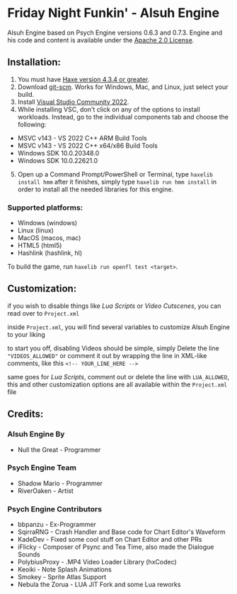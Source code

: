 # Friday Night Funkin' - Alsuh Engine

Alsuh Engine based on Psych Engine versions 0.6.3 and 0.7.3. Engine and his code and content is available under the [Apache 2.0 License](https://www.apache.org/licenses/LICENSE-2.0).

## Installation:
1. You must have [Haxe version 4.3.4 or greater](https://haxe.org/download/).
2. Download [git-scm](https://git-scm.com/downloads). Works for Windows, Mac, and Linux, just select your build.
3. Install [Visual Studio Community 2022](https://visualstudio.microsoft.com/vs/community/).
4. While installing VSC, don't click on any of the options to install workloads. Instead, go to the individual components tab and choose the following:
- MSVC v143 - VS 2022 C++ ARM Build Tools
- MSVC v143 - VS 2022 C++ x64/x86 Build Tools
- Windows SDK 10.0.20348.0
- Windows SDK 10.0.22621.0
5. Open up a Command Prompt/PowerShell or Terminal, type `haxelib install hmm`
after it finishes, simply type `haxelib run hmm install` in order to install all the needed libraries for this engine.

### Supported platforms:
- Windows (windows)
- Linux (linux)
- MacOS (macos, mac)
- HTML5 (html5)
- Hashlink (hashlink, hl)

To build the game, run `haxelib run openfl test <target>`.

## Customization:

if you wish to disable things like *Lua Scripts* or *Video Cutscenes*, you can read over to `Project.xml`

inside `Project.xml`, you will find several variables to customize Alsuh Engine to your liking

to start you off, disabling Videos should be simple, simply Delete the line `"VIDEOS_ALLOWED"` or comment it out by wrapping the line in XML-like comments, like this `<!-- YOUR_LINE_HERE -->`

same goes for *Lua Scripts*, comment out or delete the line with `LUA_ALLOWED`, this and other customization options are all available within the `Project.xml` file

## Credits:
### Alsuh Engine By
* Null the Great - Programmer

### Psych Engine Team
* Shadow Mario - Programmer
* RiverOaken - Artist

### Psych Engine Contributors
* bbpanzu - Ex-Programmer
* SqirraRNG - Crash Handler and Base code for Chart Editor's Waveform
* KadeDev - Fixed some cool stuff on Chart Editor and other PRs
* iFlicky - Composer of Psync and Tea Time, also made the Dialogue Sounds
* PolybiusProxy - .MP4 Video Loader Library (hxCodec)
* Keoiki - Note Splash Animations
* Smokey - Sprite Atlas Support
* Nebula the Zorua - LUA JIT Fork and some Lua reworks